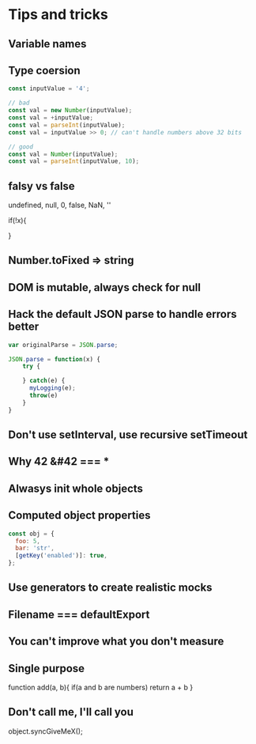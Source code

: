 # Tips and tricks

## Variable names

## Type coersion

```javascript
const inputValue = '4';

// bad
const val = new Number(inputValue);
const val = +inputValue;
const val = parseInt(inputValue);
const val = inputValue >> 0; // can't handle numbers above 32 bits

// good
const val = Number(inputValue);
const val = parseInt(inputValue, 10);
```

## falsy vs false

undefined, null, 0, false, NaN, ''

if(!x){


}











## Number.toFixed => string








## DOM is mutable, always check for null












## Hack the default JSON parse to handle errors better

```javascript
var originalParse = JSON.parse;

JSON.parse = function(x) {
    try {

    } catch(e) {
      myLogging(e);
      throw(e)
    }
}
```






## Don't use setInterval, use recursive setTimeout
















## Why 42 &#42 === *










## Alwasys init whole objects










## Computed object properties

```javascript
const obj = {
  foo: 5,
  bar: 'str',
  [getKey('enabled')]: true,
};
```








## Use generators to create realistic mocks











## Filename === defaultExport










## You can't improve what you don't measure










## Single purpose

function add(a, b){
  if(a and b are numbers)
  return a + b
  }

















## Don't call me, I'll call you


object.syncGiveMeX();

